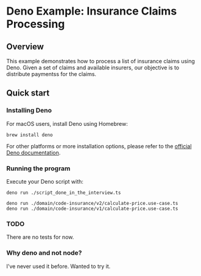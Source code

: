 # Deno Example: Insurance Claims Processing

## Overview

This example demonstrates how to process a list of insurance claims using Deno. Given a set of claims and available insurers, our objective is to distribute paymentss for the claims.

## Quick start

### Installing Deno

For macOS users, install Deno using Homebrew:

```
brew install deno
```

For other platforms or more installation options, please refer to the [official Deno documentation](https://deno.land/manual@v1.36.0/getting_started/installation).

### Running the program

Execute your Deno script with:

```
deno run ./script_done_in_the_interview.ts
```
```
deno run ./domain/code-insurance/v2/calculate-price.use-case.ts
deno run ./domain/code-insurance/v1/calculate-price.use-case.ts  
```

### TODO
There are no tests for now. 

### Why deno and not node?

I've never used it before. Wanted to try it.
